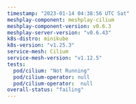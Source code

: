 ```yaml
---
timestamp: "2023-01-14 04:38:56 UTC Sat"
meshplay-component: meshplay-cilium
meshplay-component-version: v0.6.3
meshplay-server-version: "v0.6.43"
k8s-distro: minikube
k8s-version: "v1.25.3"
service-mesh: Cilium
service-mesh-version: "v1.12.5"
tests:
  pod/cilium: "Not Running"
  pod/cilium-operator: null
  pod/cilium-operator:  null
overall-status: "failing"
---
```

